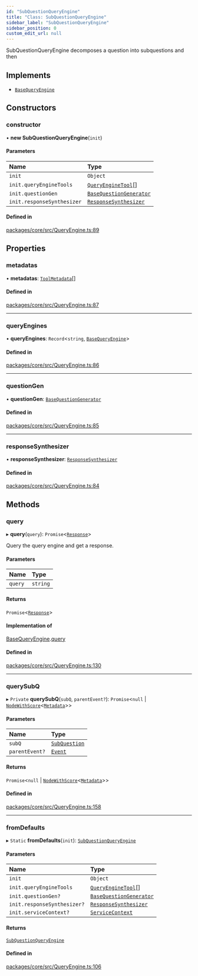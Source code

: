 ```yaml
---
id: "SubQuestionQueryEngine"
title: "Class: SubQuestionQueryEngine"
sidebar_label: "SubQuestionQueryEngine"
sidebar_position: 0
custom_edit_url: null
---
```


SubQuestionQueryEngine decomposes a question into subquestions and then

## Implements

- [`BaseQueryEngine`](../interfaces/BaseQueryEngine.md)

## Constructors

### constructor

• **new SubQuestionQueryEngine**(`init`)

#### Parameters

| Name                       | Type                                                              |
| :------------------------- | :---------------------------------------------------------------- |
| `init`                     | `Object`                                                          |
| `init.queryEngineTools`    | [`QueryEngineTool`](../interfaces/QueryEngineTool.md)[]           |
| `init.questionGen`         | [`BaseQuestionGenerator`](../interfaces/BaseQuestionGenerator.md) |
| `init.responseSynthesizer` | [`ResponseSynthesizer`](ResponseSynthesizer.md)                   |

#### Defined in

[packages/core/src/QueryEngine.ts:89](https://github.com/run-llama/LlamaIndexTS/blob/f0be933/packages/core/src/QueryEngine.ts#L89)

## Properties

### metadatas

• **metadatas**: [`ToolMetadata`](../interfaces/ToolMetadata.md)[]

#### Defined in

[packages/core/src/QueryEngine.ts:87](https://github.com/run-llama/LlamaIndexTS/blob/f0be933/packages/core/src/QueryEngine.ts#L87)

---

### queryEngines

• **queryEngines**: `Record`<`string`, [`BaseQueryEngine`](../interfaces/BaseQueryEngine.md)\>

#### Defined in

[packages/core/src/QueryEngine.ts:86](https://github.com/run-llama/LlamaIndexTS/blob/f0be933/packages/core/src/QueryEngine.ts#L86)

---

### questionGen

• **questionGen**: [`BaseQuestionGenerator`](../interfaces/BaseQuestionGenerator.md)

#### Defined in

[packages/core/src/QueryEngine.ts:85](https://github.com/run-llama/LlamaIndexTS/blob/f0be933/packages/core/src/QueryEngine.ts#L85)

---

### responseSynthesizer

• **responseSynthesizer**: [`ResponseSynthesizer`](ResponseSynthesizer.md)

#### Defined in

[packages/core/src/QueryEngine.ts:84](https://github.com/run-llama/LlamaIndexTS/blob/f0be933/packages/core/src/QueryEngine.ts#L84)

## Methods

### query

▸ **query**(`query`): `Promise`<[`Response`](Response.md)\>

Query the query engine and get a response.

#### Parameters

| Name    | Type     |
| :------ | :------- |
| `query` | `string` |

#### Returns

`Promise`<[`Response`](Response.md)\>

#### Implementation of

[BaseQueryEngine](../interfaces/BaseQueryEngine.md).[query](../interfaces/BaseQueryEngine.md#query)

#### Defined in

[packages/core/src/QueryEngine.ts:130](https://github.com/run-llama/LlamaIndexTS/blob/f0be933/packages/core/src/QueryEngine.ts#L130)

---

### querySubQ

▸ `Private` **querySubQ**(`subQ`, `parentEvent?`): `Promise`<`null` \| [`NodeWithScore`](../interfaces/NodeWithScore.md)<[`Metadata`](../#metadata)\>\>

#### Parameters

| Name           | Type                                          |
| :------------- | :-------------------------------------------- |
| `subQ`         | [`SubQuestion`](../interfaces/SubQuestion.md) |
| `parentEvent?` | [`Event`](../interfaces/Event.md)             |

#### Returns

`Promise`<`null` \| [`NodeWithScore`](../interfaces/NodeWithScore.md)<[`Metadata`](../#metadata)\>\>

#### Defined in

[packages/core/src/QueryEngine.ts:158](https://github.com/run-llama/LlamaIndexTS/blob/f0be933/packages/core/src/QueryEngine.ts#L158)

---

### fromDefaults

▸ `Static` **fromDefaults**(`init`): [`SubQuestionQueryEngine`](SubQuestionQueryEngine.md)

#### Parameters

| Name                        | Type                                                              |
| :-------------------------- | :---------------------------------------------------------------- |
| `init`                      | `Object`                                                          |
| `init.queryEngineTools`     | [`QueryEngineTool`](../interfaces/QueryEngineTool.md)[]           |
| `init.questionGen?`         | [`BaseQuestionGenerator`](../interfaces/BaseQuestionGenerator.md) |
| `init.responseSynthesizer?` | [`ResponseSynthesizer`](ResponseSynthesizer.md)                   |
| `init.serviceContext?`      | [`ServiceContext`](../interfaces/ServiceContext.md)               |

#### Returns

[`SubQuestionQueryEngine`](SubQuestionQueryEngine.md)

#### Defined in

[packages/core/src/QueryEngine.ts:106](https://github.com/run-llama/LlamaIndexTS/blob/f0be933/packages/core/src/QueryEngine.ts#L106)
